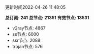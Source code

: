 更新时间2022-04-26 11:48:05

**总订阅: 241**
**总节点: 21351**
**有效节点: 13531**
- v2ray节点: 4867
- ss节点: 6000
- ssr节点: 2088
- trojan节点: 576
